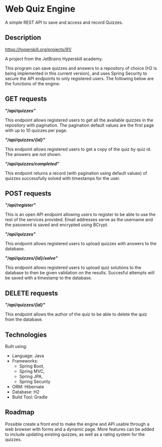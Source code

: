 # Web Quiz Engine
A simple REST API to save and access and record Quizzes. 

Description
------------
https://hyperskill.org/projects/91/

A project from the JetBrains Hyperskill academy.

This program can save quizzes and answers to a repository of choice (H2 is being implemented in this current version), and uses Spring Security to secure the API endpoints to only registered users. The following below are the functions of the engine:

GET requests
-------------
***"/api/quizzes"***

This endpoint allows registered users to get all the available quizzes in the repository with pagination. The pagination default values are the first page with up to 10 quizzes per page.

***"/api/quizzes/{id}"***

This endpoint allows registered users to get a copy of the quiz by quiz id. The answers are not shown.

***"/api/quizzes/completed"***

This endpoint returns a record (with pagination using default values) of quizzes successfully solved with timestamps for the user.

POST requests
-------------
***"/api/register"***

This is an open API endpoint allowing users to register to be able to use the rest of the services provided. Email addresses serve as the username and the password is saved and encrypted using BCrypt.

***"/api/quizzes"***

This endpoint allows registered users to upload quizzes with answers to the database. 

***"/api/quizzes/{id}/solve"***

This endpoint allows registered users to upload quiz solutions to the database to then be given validation on the results. Succesful attempts will be saved with a timestamp to the database. 

DELETE requests
----------------
***"/api/quizzes/{id}"***

This endpoint allows the author of the quiz to be able to delete the quiz from the database.

Technologies
------------
Built using:
- Language: Java
- Frameworks: 
  - Spring Boot, 
  - Spring MVC, 
  - Spring JPA, 
  - Spring Security
- ORM: Hibernate
- Database: H2
- Build Tool: Gradle

Roadmap
----------
Possible create a front end to make the engine and API usable through a web browser with forms and a dynamic page. More features can be added to include updating existing quizzes, as well as a rating system for the quizzes.
